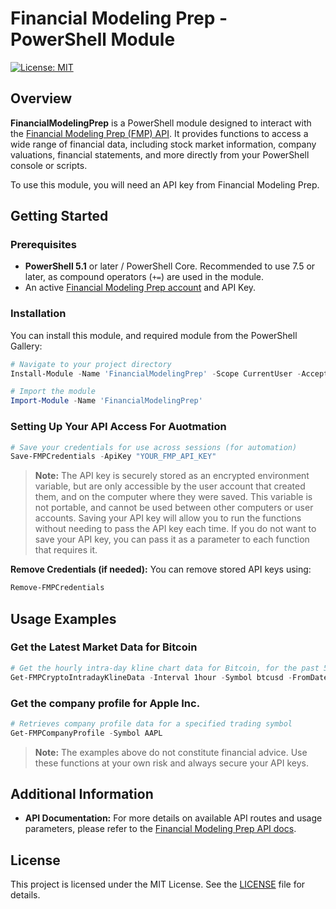 # Financial Modeling Prep - PowerShell Module

[![License: MIT](https://img.shields.io/badge/License-MIT-yellow.svg)](https://github.com/masters274/FinancialModelingPrep/blob/main/LICENSE)

## Overview

**FinancialModelingPrep** is a PowerShell module designed to interact with the [Financial Modeling Prep (FMP) API](https://site.financialmodelingprep.com/developer/docs/stable). It provides functions to access a wide range of financial data, including stock market information, company valuations, financial statements, and more directly from your PowerShell console or scripts.

To use this module, you will need an API key from Financial Modeling Prep.

## Getting Started

### Prerequisites

*   **PowerShell 5.1** or later / PowerShell Core. Recommended to use 7.5 or later, as compound operators (```+=```) are used in the module.
*   An active [Financial Modeling Prep account](https://site.financialmodelingprep.com/register) and API Key.

### Installation

You can install this module, and required module from the PowerShell Gallery:

```powershell
# Navigate to your project directory
Install-Module -Name 'FinancialModelingPrep' -Scope CurrentUser -AcceptLicense

# Import the module
Import-Module -Name 'FinancialModelingPrep'
```

### Setting Up Your API Access For Auotmation


```powershell
# Save your credentials for use across sessions (for automation)
Save-FMPCredentials -ApiKey "YOUR_FMP_API_KEY"
```

> **Note:** The API key is securely stored as an encrypted environment variable, but are only accessible by the user account that created them, and on the computer where they were saved. This variable is not portable, and cannot be used between other computers or user accounts. Saving your API key will allow you to run the functions without needing to pass the API key each time. If you do not want to save your API key, you can pass it as a parameter to each function that requires it.


**Remove Credentials (if needed):**
You can remove stored API keys using:
```powershell
Remove-FMPCredentials
```

## Usage Examples



### Get the Latest Market Data for Bitcoin

```powershell
# Get the hourly intra-day kline chart data for Bitcoin, for the past 5 days
Get-FMPCryptoIntradayKlineData -Interval 1hour -Symbol btcusd -FromDate ((Get-Date).AddDays(-5))
```

### Get the company profile for Apple Inc.

```powershell
# Retrieves company profile data for a specified trading symbol
Get-FMPCompanyProfile -Symbol AAPL
```

> **Note:** The examples above do not constitute financial advice. Use these functions at your own risk and always secure your API keys.

## Additional Information

- **API Documentation:**
  For more details on available API routes and usage parameters, please refer to the [Financial Modeling Prep API docs](https://site.financialmodelingprep.com/developer/docs/stable).

## License

This project is licensed under the MIT License. See the [LICENSE](https://github.com/masters274/FinancialModelingPrep/blob/main/LICENSE) file for details.
